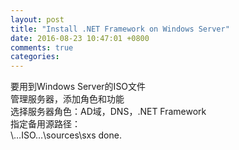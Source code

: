 ```yaml
---
layout: post
title: "Install .NET Framework on Windows Server"
date: 2016-08-23 10:47:01 +0800
comments: true
categories: 
---
```

要用到Windows Server的ISO文件  
管理服务器，添加角色和功能  
选择服务器角色：AD域，DNS，.NET Framework  
指定备用源路径：  
\…ISO…\sources\sxs 
done.
